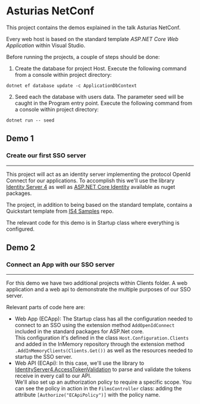 # Asturias NetConf

This project contains the demos explained in the talk Asturias NetConf.

Every web host is based on the standard template _ASP.NET Core Web Application_ within Visual Studio.

Before running the projects, a couple of steps should be done:

1. Create the database for project Host. Execute the following command from a console within project directory:
```
dotnet ef database update -c ApplicationDbContext
```
2. Seed each the database with users data. The parameter seed will be caught in the Program entry point. Execute the following command from a console within project directory:
```
dotnet run -- seed
```

## Demo 1
### Create our first SSO server
______________________________________________________
This project will act as an identity server implementing the protocol OpenId Connect for our applications. To accomplish this we'll use the library [Identity Server 4](https://github.com/IdentityServer/IdentityServer4) as well as [ASP.NET Core Identity](https://github.com/aspnet/identity) available as nuget packages.

The project, in addition to being based on the standard template, contains a Quickstart template from [IS4 Samples](https://github.com/IdentityServer/IdentityServer4.Samples) repo.

The relevant code for this demo is in Startup class where everything is configured.


## Demo 2
### Connect an App with our SSO server
______________________________________________________
For this demo we have two additional projects within Clients folder. A web application and a web api to demonstrate the multiple purposes of our SSO server.

Relevant parts of code here are:
* Web App (ECApp): The Startup class has all the configuration needed to connect to an SSO using the extension method `AddOpenIdConnect` included in the standard packages for ASP.Net core.<br/>This configuration it's defined in the class `Host.Configuration.Clients` and added in the InMemory repository through the extension method `.AddInMemoryClients(Clients.Get())` as well as the resources needed to startup the SSO server.
* Web API (ECApi): In this case, we'll use the library to [IdentityServer4.AccessTokenValidation](https://github.com/IdentityServer/IdentityServer4.AccessTokenValidation) to parse and validate the tokens receive in every call to our API.<br/>We'll also set up an authorization policy to require a specific scope. You can see the policy in action in the `FilmsController` class: adding the attribute `[Authorize("ECApiPolicy")]` with the policy name.
